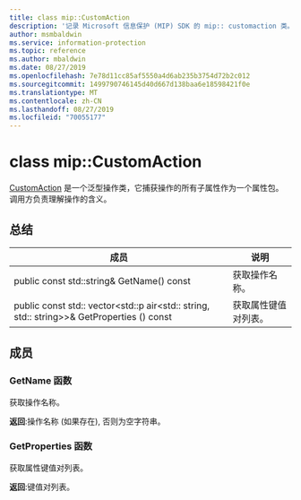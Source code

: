 ```yaml
---
title: class mip::CustomAction
description: '记录 Microsoft 信息保护 (MIP) SDK 的 mip:: customaction 类。'
author: msmbaldwin
ms.service: information-protection
ms.topic: reference
ms.author: mbaldwin
ms.date: 08/27/2019
ms.openlocfilehash: 7e78d11cc85af5550a4d6ab235b3754d72b2c012
ms.sourcegitcommit: 1499790746145d40d667d138baa6e18598421f0e
ms.translationtype: MT
ms.contentlocale: zh-CN
ms.lasthandoff: 08/27/2019
ms.locfileid: "70055177"
---
```

# <a name="class-mipcustomaction"></a>class mip::CustomAction 
[CustomAction](class_mip_customaction.md) 是一个泛型操作类，它捕获操作的所有子属性作为一个属性包。 调用方负责理解操作的含义。
  
## <a name="summary"></a>总结
 成员                        | 说明                                
--------------------------------|---------------------------------------------
public const std::string& GetName() const  |  获取操作名称。
public const std:: vector\<std::p air\<std:: string, std:: string\>\>& GetProperties () const  |  获取属性键值对列表。
  
## <a name="members"></a>成员
  
### <a name="getname-function"></a>GetName 函数
获取操作名称。

  
**返回**:操作名称 (如果存在), 否则为空字符串。
  
### <a name="getproperties-function"></a>GetProperties 函数
获取属性键值对列表。

  
**返回**:键值对列表。